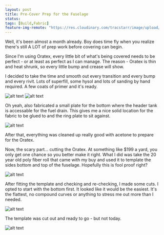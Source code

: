 ```yaml
---
layout: post
title: Pre-Cover Prep for the Fuselage
status: 
tags: [Build,Fabric]
feature-img-remote: "https://res.cloudinary.com/tracstarr/image/upload/c_fill,g_auto,h_250,w_970/v1545770041/Kitfox/20190206_115639.jpg"
---
```


Well, it's been almost a month already. Boy does time fly when you realize there's still A LOT of prep work before 
covering can begin. 

Since I'm using Oratex, every little bit of what's being covered needs to be perfect - or at least as perfect as I can 
manage. The reason - Oratex is thin and heat shrunk, so every little bump and crease will show. 

I decided to take the time and smooth out every transition and every bump and every rivit. Lots of superfill, some hysol
and lots of sanding by hand required. A few coats of primer and it's ready. 

![alt text](https://res.cloudinary.com/tracstarr/image/upload/c_scale,h_600/v1552075840/Kitfox/20190228_092452.jpg)
![alt text](https://res.cloudinary.com/tracstarr/image/upload/c_scale,h_600/v1552075840/Kitfox/20190228_092425.jpg)

Oh yeah, also fabricated a small plate for the bottom where the header tank is accessable for the fuel drain. This gives
me a nice solid location for the fabric to be glued to and the ring plate to sit against. 

![alt text](https://res.cloudinary.com/tracstarr/image/upload/c_scale,h_600/v1552075840/Kitfox/20190207_081955.jpg)

After that, everything was cleaned up really good with acetone to prepare for the Oratex. 

Now, the scary part... cutting the Oratex. At something like $199 a yard, you only get one chance so you better make 
it right. What I did was take the 20 year old poly fiber roll that came with my buy and used it to template the sides
bottom and top of the fuselage. Hopefully this is fool proof right?

![alt text](https://res.cloudinary.com/tracstarr/image/upload/c_scale,h_600/v1552075840/Kitfox/20190206_120438.jpg)

After fitting the template and checking and re-checking, I made some cuts. I opted to start with the bottom first. It 
looked like it would be the easiest. It's the flattest, no compound curves or anything to stress me out more than I 
needed. 

![alt text](https://res.cloudinary.com/tracstarr/image/upload/c_scale,h_600/v1552075840/Kitfox/20190206_142407.jpg)

The template was cut out and ready to go - but not today.

![alt text](https://res.cloudinary.com/tracstarr/image/upload/c_scale,h_600/v1552075840/Kitfox/20190206_143804.jpg)
